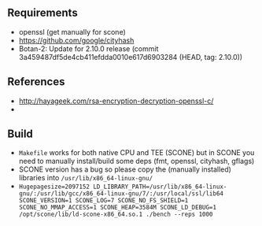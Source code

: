 ## Requirements
- openssl (get manually for scone)
- https://github.com/google/cityhash
- Botan-2: Update for 2.10.0 release (commit 3a459487df5de4cb411efdda0010e617d6903284 (HEAD, tag: 2.10.0))

## References
- http://hayageek.com/rsa-encryption-decryption-openssl-c/
-

## Build
- `Makefile` works for both native CPU and TEE (SCONE) but in SCONE you need to manually install/build some deps (fmt, openssl, cityhash, gflags)
- SCONE version has a bug so please copy the (manually installed) libraries into `/usr/lib/x86_64-linux-gnu/`
- `Hugepagesize=2097152 LD_LIBRARY_PATH=/usr/lib/x86_64-linux-gnu/:/usr/lib/gcc/x86_64-linux-gnu/7/:/usr/local/ssl/lib64 SCONE_VERSION=1 SCONE_LOG=7 SCONE_NO_FS_SHIELD=1 SCONE_NO_MMAP_ACCESS=1 SCONE_HEAP=3584M SCONE_LD_DEBUG=1 /opt/scone/lib/ld-scone-x86_64.so.1 ./bench --reps 1000`


